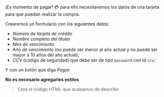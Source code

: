 ¡Es momento de pagar! :credit_card: para ello necesitaremos los datos de una tarjeta para que puedan realizar la compra.

Crearemos un formulario con los siguientes datos:

- _Número de tarjeta de crédito_
- _Nombre completo del titular_
- _Mes de vencimiento_
- _Año de vencimiento_ (no puede ser menor al año actual y no puede ser mayor a 10 años del año actual);
- _CCV_ (código de seguridad) que debe ser de tipo `password` con id `ccv`;

Y con un botón que diga _Pagar_.

**No es necesario agregarles estilos**

> Creá el código HTML que acabamos de describir.